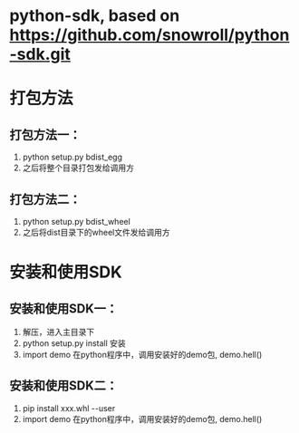 # python-sdk, based on https://github.com/snowroll/python-sdk.git
# 打包方法
## 打包方法一：
1. python setup.py bdist_egg    
2. 之后将整个目录打包发给调用方
## 打包方法二：
1. python setup.py bdist_wheel
2. 之后将dist目录下的wheel文件发给调用方
    
# 安装和使用SDK
## 安装和使用SDK一：
1. 解压，进入主目录下
2. python setup.py install 安装
3. import demo 在python程序中，调用安装好的demo包, demo.hell()
## 安装和使用SDK二：
1. pip install xxx.whl --user
2. import demo 在python程序中，调用安装好的demo包, demo.hell()
